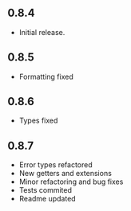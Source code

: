 ## 0.8.4

* Initial release.

## 0.8.5

* Formatting fixed

## 0.8.6

* Types fixed

## 0.8.7

* Error types refactored
* New getters and extensions
* Minor refactoring and bug fixes
* Tests commited
* Readme updated